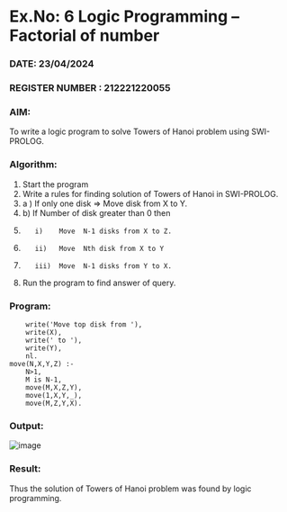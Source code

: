 # Ex.No: 6   Logic Programming – Factorial of number   

### DATE:  23/04/2024    

### REGISTER NUMBER :  212221220055

### AIM: 
To  write  a logic program  to solve Towers of Hanoi problem  using SWI-PROLOG. 

### Algorithm:
1. Start the program
2.  Write a rules for finding solution of Towers of Hanoi in SWI-PROLOG.
3.  a )	If only one disk  => Move disk from X to Y.
4.  b)	If Number of disk greater than 0 then
5.        i)	Move  N-1 disks from X to Z.
6.        ii)	Move  Nth disk from X to Y
7.        iii)	Move  N-1 disks from Y to X.
8. Run the program  to find answer of  query.

### Program:
```
    write('Move top disk from '), 
    write(X), 
    write(' to '), 
    write(Y), 
    nl. 
move(N,X,Y,Z) :- 
    N>1, 
    M is N-1, 
    move(M,X,Z,Y), 
    move(1,X,Y,_), 
    move(M,Z,Y,X).
```


### Output:
![image](https://github.com/SyedJaveed786/AI_Lab_2023-24/assets/106874713/80f5213f-f72f-44f3-9cf4-0cee669d3d91)



### Result:
Thus the solution of Towers of Hanoi problem was found by logic programming.
